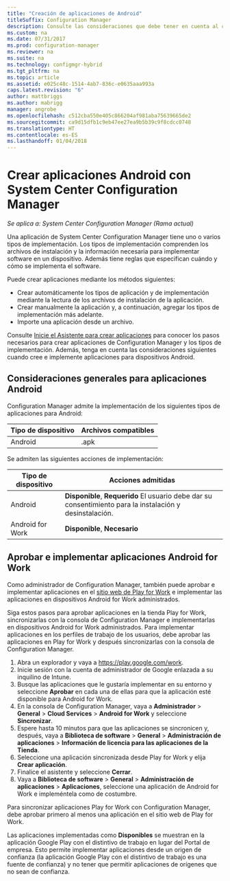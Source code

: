 ```yaml
---
title: "Creación de aplicaciones de Android"
titleSuffix: Configuration Manager
description: Consulte las consideraciones que debe tener en cuenta al crear e implementar aplicaciones para dispositivos Android.
ms.custom: na
ms.date: 07/31/2017
ms.prod: configuration-manager
ms.reviewer: na
ms.suite: na
ms.technology: configmgr-hybrid
ms.tgt_pltfrm: na
ms.topic: article
ms.assetid: e025c48c-1514-4ab7-836c-e0635aaa993a
caps.latest.revision: "6"
author: mattbriggs
ms.author: mabrigg
manager: angrobe
ms.openlocfilehash: c512cba550e405c866204af981aba75639665de2
ms.sourcegitcommit: ca9d15dfb1c9eb47ee27ea9b5b39c9f8cdcc0748
ms.translationtype: HT
ms.contentlocale: es-ES
ms.lasthandoff: 01/04/2018
---
```

# <a name="create-android-applications-with-system-center-configuration-manager"></a>Crear aplicaciones Android con System Center Configuration Manager

*Se aplica a: System Center Configuration Manager (Rama actual)*

Una aplicación de System Center Configuration Manager tiene uno o varios tipos de implementación. Los tipos de implementación comprenden los archivos de instalación y la información necesaria para implementar software en un dispositivo. Además tiene reglas que especifican cuándo y cómo se implementa el software.  

 Puede crear aplicaciones mediante los métodos siguientes:  

-   Crear automáticamente los tipos de aplicación y de implementación mediante la lectura de los archivos de instalación de la aplicación.  
-   Crear manualmente la aplicación y, a continuación, agregar los tipos de implementación más adelante.  
-   Importe una aplicación desde un archivo.  

Consulte [Inicie el Asistente para crear aplicaciones](../../apps/deploy-use/create-applications.md#start-the-create-application-wizard) para conocer los pasos necesarios para crear aplicaciones de Configuration Manager y los tipos de implementación. Además, tenga en cuenta las consideraciones siguientes cuando cree e implemente aplicaciones para dispositivos Android.  

## <a name="general-considerations-for-android-apps"></a>Consideraciones generales para aplicaciones Android

Configuration Manager admite la implementación de los siguientes tipos de aplicaciones para Android:

|Tipo de dispositivo|Archivos compatibles|
|-|-|
|Android|.apk|

Se admiten las siguientes acciones de implementación:

|Tipo de dispositivo|Acciones admitidas|
|-|-|
|Android|**Disponible**, **Requerido** El usuario debe dar su consentimiento para la instalación y desinstalación.|
|Android for Work |**Disponible**, **Necesario** |

## <a name="approve-and-deploy-android-for-work-apps"></a>Aprobar e implementar aplicaciones Android for Work
Como administrador de Configuration Manager, también puede aprobar e implementar aplicaciones en el [sitio web de Play for Work](https://play.google.com/work) e implementar las aplicaciones en dispositivos Android for Work administrados.

Siga estos pasos para aprobar aplicaciones en la tienda Play for Work, sincronizarlas con la consola de Configuration Manager e implementarlas en dispositivos Android for Work administrados. Para implementar aplicaciones en los perfiles de trabajo de los usuarios, debe aprobar las aplicaciones en Play for Work y después sincronizarlas con la consola de Configuration Manager.

1. Abra un explorador y vaya a https://play.google.com/work.
2. Inicie sesión con la cuenta de administrador de Google enlazada a su inquilino de Intune.
3. Busque las aplicaciones que le gustaría implementar en su entorno y seleccione **Aprobar** en cada una de ellas para que la aplicación esté disponible para Android for Work.
4. En la consola de Configuration Manager, vaya a **Administrador** > **General** > **Cloud Services** > **Android for Work** y seleccione **Sincronizar**.
5. Espere hasta 10 minutos para que las aplicaciones se sincronicen y, después, vaya a **Biblioteca de software** > **General** > **Administración de aplicaciones** > **Información de licencia para las aplicaciones de la Tienda**.
6. Seleccione una aplicación sincronizada desde Play for Work y elija **Crear aplicación**.
7. Finalice el asistente y seleccione **Cerrar**.
8. Vaya a **Biblioteca de software** > **General** > **Administración de aplicaciones** > **Aplicaciones**, seleccione una aplicación de Android for Work e impleméntela como de costumbre.

Para sincronizar aplicaciones Play for Work con Configuration Manager, debe aprobar primero al menos una aplicación en el sitio web de Play for Work.

Las aplicaciones implementadas como **Disponibles** se muestran en la aplicación Google Play con el distintivo de trabajo en lugar del Portal de empresa. Esto permite implementar aplicaciones desde un origen de confianza (la aplicación Google Play con el distintivo de trabajo es una fuente de confianza) y no tener que permitir aplicaciones de orígenes que no sean de confianza.
